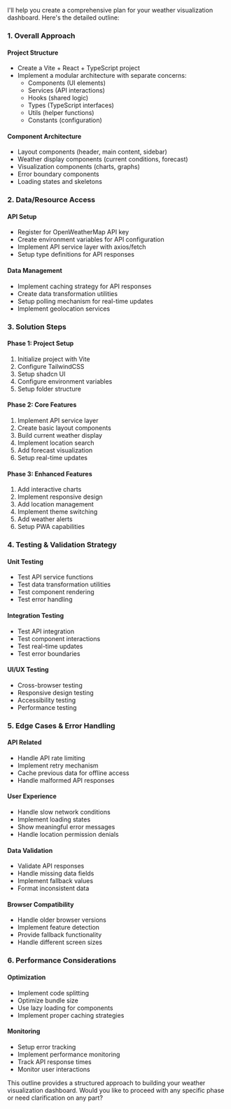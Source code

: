 I'll help you create a comprehensive plan for your weather visualization dashboard. Here's the detailed outline:

### 1. Overall Approach

#### Project Structure
- Create a Vite + React + TypeScript project
- Implement a modular architecture with separate concerns:
  - Components (UI elements)
  - Services (API interactions)
  - Hooks (shared logic)
  - Types (TypeScript interfaces)
  - Utils (helper functions)
  - Constants (configuration)

#### Component Architecture
- Layout components (header, main content, sidebar)
- Weather display components (current conditions, forecast)
- Visualization components (charts, graphs)
- Error boundary components
- Loading states and skeletons

### 2. Data/Resource Access

#### API Setup
- Register for OpenWeatherMap API key
- Create environment variables for API configuration
- Implement API service layer with axios/fetch
- Setup type definitions for API responses

#### Data Management
- Implement caching strategy for API responses
- Create data transformation utilities
- Setup polling mechanism for real-time updates
- Implement geolocation services

### 3. Solution Steps

#### Phase 1: Project Setup
1. Initialize project with Vite
2. Configure TailwindCSS
3. Setup shadcn UI
4. Configure environment variables
5. Setup folder structure

#### Phase 2: Core Features
1. Implement API service layer
2. Create basic layout components
3. Build current weather display
4. Implement location search
5. Add forecast visualization
6. Setup real-time updates

#### Phase 3: Enhanced Features
1. Add interactive charts
2. Implement responsive design
3. Add location management
4. Implement theme switching
5. Add weather alerts
6. Setup PWA capabilities

### 4. Testing & Validation Strategy

#### Unit Testing
- Test API service functions
- Test data transformation utilities
- Test component rendering
- Test error handling

#### Integration Testing
- Test API integration
- Test component interactions
- Test real-time updates
- Test error boundaries

#### UI/UX Testing
- Cross-browser testing
- Responsive design testing
- Accessibility testing
- Performance testing

### 5. Edge Cases & Error Handling

#### API Related
- Handle API rate limiting
- Implement retry mechanism
- Cache previous data for offline access
- Handle malformed API responses

#### User Experience
- Handle slow network conditions
- Implement loading states
- Show meaningful error messages
- Handle location permission denials

#### Data Validation
- Validate API responses
- Handle missing data fields
- Implement fallback values
- Format inconsistent data

#### Browser Compatibility
- Handle older browser versions
- Implement feature detection
- Provide fallback functionality
- Handle different screen sizes

### 6. Performance Considerations

#### Optimization
- Implement code splitting
- Optimize bundle size
- Use lazy loading for components
- Implement proper caching strategies

#### Monitoring
- Setup error tracking
- Implement performance monitoring
- Track API response times
- Monitor user interactions

This outline provides a structured approach to building your weather visualization dashboard. Would you like to proceed with any specific phase or need clarification on any part?